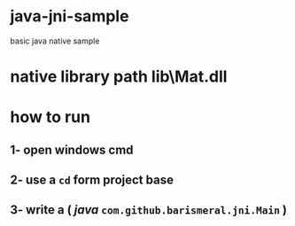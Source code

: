 # java-jni-sample
basic java native sample

# native library path lib\\Mat.dll

# how to run

## 1- open windows cmd

## 2- use a <code>cd</code> form project base 

## 3- write a   (  <b> <i>java</i> <code>com.github.barismeral.jni.Main</code></b>    )


